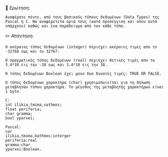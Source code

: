 📌 *Ερώτηση*:  
 
`Αναφέρατε πέντε, από τους βασικούς τύπους δεδομένων (Data Types) της Pascal ή C. Να αναφέρετετα όριά τους (κατά προσέγγιση και όπου αυτά υπάρχουν) καθώς και ένα παράδειγμα από τον κάθε τύπο.`
 
✏️ *Απάντηση*: 

```
Ο ακέραιος τύπος δεδομένων (integer) περιέχει ακέραιες τιμές απο το -32768 έως και το 32767.

Ο πραγματικός τύπος δεδομένων (real) περιέχει θετικές τιμές απο το 3.4*10 εις την -38 εως και 3.4*10 εις την 38.

Ο τύπος δεδομένων Boolean έχει μονο δυο δυνατές τιμές: TRUE OR FALSE.

Ο τύπος δεδομένων χαρακτήρα (char) χρησιμοποιείται για τη δήλωση μεταβλητών τύπου χαρακτήρα. Το μέγεθος της μεταβλητής χαρακτήρων είναι 1 byte.

C:
int ilikia,tmima,vathmos;
float periferia;
char gramma;
bool yparxei;

Pascal:
var
ilikia,tmima,bathmos:interger
periferia:real
gramma:char
yparxei:Boolean.

```
